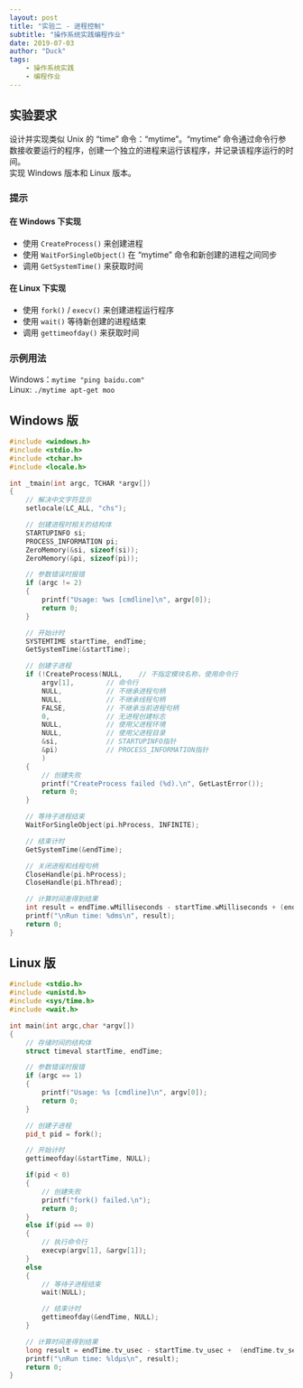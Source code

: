 ```yaml
---
layout: post
title: "实验二 - 进程控制"
subtitle: "操作系统实践编程作业"
date: 2019-07-03
author: "Duck"
tags:
    - 操作系统实践
    - 编程作业
---
```

## 实验要求
设计并实现类似 Unix 的 “time” 命令：“mytime”。“mytime” 命令通过命令行参数接收要运行的程序，创建一个独立的进程来运行该程序，并记录该程序运行的时间。  
实现 Windows 版本和 Linux 版本。

### 提示
#### 在 Windows 下实现
- 使用 `CreateProcess()` 来创建进程  
- 使用 `WaitForSingleObject()` 在 “mytime” 命令和新创建的进程之间同步  
- 调用 `GetSystemTime()` 来获取时间

#### 在 Linux 下实现
- 使用 `fork()` / `execv()` 来创建进程运行程序  
- 使用 `wait()` 等待新创建的进程结束  
- 调用 `gettimeofday()` 来获取时间

### 示例用法
Windows：`mytime "ping baidu.com"`  
Linux: `./mytime apt-get moo`

## Windows 版
```cpp
#include <windows.h>
#include <stdio.h>
#include <tchar.h>
#include <locale.h>

int _tmain(int argc, TCHAR *argv[])
{
	// 解决中文字符显示
	setlocale(LC_ALL, "chs");

	// 创建进程时相关的结构体
	STARTUPINFO si;
	PROCESS_INFORMATION pi;
	ZeroMemory(&si, sizeof(si));
	ZeroMemory(&pi, sizeof(pi));

	// 参数错误时报错
	if (argc != 2)
	{
		printf("Usage: %ws [cmdline]\n", argv[0]);
		return 0;
	}

	// 开始计时
	SYSTEMTIME startTime, endTime;
	GetSystemTime(&startTime);

	// 创建子进程
	if (!CreateProcess(NULL,	// 不指定模块名称，使用命令行
		argv[1],		// 命令行
		NULL,           // 不继承进程句柄
		NULL,           // 不继承线程句柄
		FALSE,          // 不继承当前进程句柄
		0,              // 无进程创建标志
		NULL,           // 使用父进程环境
		NULL,           // 使用父进程目录
		&si,            // STARTUPINFO指针
		&pi)			// PROCESS_INFORMATION指针
		)
	{
		// 创建失败
		printf("CreateProcess failed (%d).\n", GetLastError());
		return 0;
	}

	// 等待子进程结束
	WaitForSingleObject(pi.hProcess, INFINITE);

	// 结束计时
	GetSystemTime(&endTime);

	// 关闭进程和线程句柄
	CloseHandle(pi.hProcess);
	CloseHandle(pi.hThread);

	// 计算时间差得到结果
	int result = endTime.wMilliseconds - startTime.wMilliseconds + (endTime.wSecond - startTime.wSecond) * 1000 + (endTime.wMinute - startTime.wMinute) * 60000 + (endTime.wHour - startTime.wHour) * 3600000;
	printf("\nRun time: %dms\n", result);
	return 0;
}
```

## Linux 版
```cpp
#include <stdio.h>
#include <unistd.h>
#include <sys/time.h>
#include <wait.h>

int main(int argc,char *argv[])
{
    // 存储时间的结构体
    struct timeval startTime, endTime;

    // 参数错误时报错
    if (argc == 1)
    {
        printf("Usage: %s [cmdline]\n", argv[0]);
        return 0;
    }

    // 创建子进程
    pid_t pid = fork();

    // 开始计时
    gettimeofday(&startTime, NULL);

    if(pid < 0)
    {
        // 创建失败
        printf("fork() failed.\n");
        return 0;
    }
    else if(pid == 0)
    {
        // 执行命令行
        execvp(argv[1], &argv[1]);
    }
    else
    {
        // 等待子进程结束
        wait(NULL);

        // 结束计时
        gettimeofday(&endTime, NULL);
    }

    // 计算时间差得到结果
    long result = endTime.tv_usec - startTime.tv_usec +  (endTime.tv_sec - startTime.tv_sec) * 1000000;
    printf("\nRun time: %ldμs\n", result);
    return 0;
} 
```
